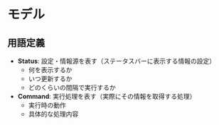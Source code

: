 # モデル

## 用語定義

- **Status**: 設定・情報源を表す（ステータスバーに表示する情報の設定）
  - 何を表示するか
  - いつ更新するか
  - どのくらいの間隔で実行するか
- **Command**: 実行処理を表す（実際にその情報を取得する処理）
  - 実行時の動作
  - 具体的な処理内容
